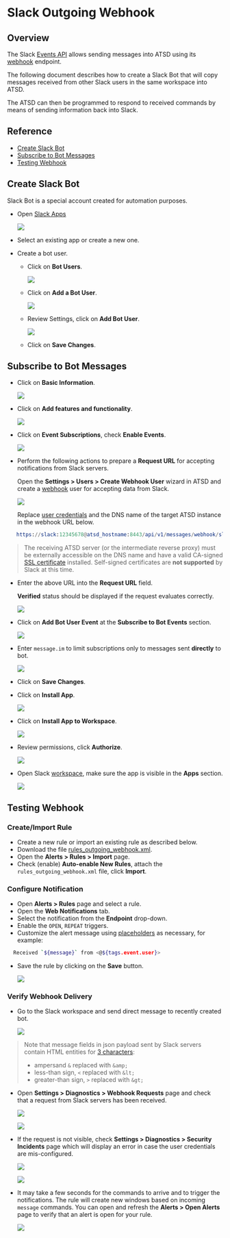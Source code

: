 # Slack Outgoing Webhook

## Overview

The Slack [Events API](https://api.slack.com/events-api#receiving_events) allows sending messages into ATSD using its [webhook](../../api/data/messages/webhook.md) endpoint.

The following document describes how to create a Slack Bot that will copy messages received from other Slack users in the same workspace into ATSD.

The ATSD can then be programmed to respond to received commands by means of sending information back into Slack.

## Reference

* [Create Slack Bot](#create-slack-bot)
* [Subscribe to Bot Messages](#subscribe-to-bot-messages)
* [Testing Webhook](#testing-webhook)

## Create Slack Bot

Slack Bot is a special account created for automation purposes.

* Open [Slack Apps](https://api.slack.com/apps/)

   ![](./images/outgoing_webhook_slack_1.png)

* Select an existing app or create a new one.

* Create a bot user.

  * Click on **Bot Users**.

    ![](./images/outgoing_webhook_slack_2.png)

  * Click on **Add a Bot User**.

    ![](./images/outgoing_webhook_slack_3.png)

  * Review Settings, click on **Add Bot User**.

    ![](./images/outgoing_webhook_slack_4.png)

  * Click on **Save Changes**.

## Subscribe to Bot Messages

* Click on **Basic Information**.

   ![](./images/outgoing_webhook_slack_5.png)

* Click on **Add features and functionality**.

   ![](./images/outgoing_webhook_slack_6.png)

* Click on **Event Subscriptions**, check **Enable Events**.

   ![](./images/outgoing_webhook_slack_7.png)

* Perform the following actions to prepare a **Request URL** for accepting notifications from Slack servers.

  Open the **Settings > Users > Create Webhook User** wizard in ATSD and create a [webhook](../../api/data/messages/webhook.md#webhook-user-wizard) user for accepting data from Slack.

  ![](./images/outgoing_webhook_slack_user.png)

  Replace [user credentials](../../api/data/messages/webhook.md#authentication) and the DNS name of the target ATSD instance in the webhook URL below.

```elm
   https://slack:12345678@atsd_hostname:8443/api/v1/messages/webhook/slack?command.message=event.text&command.date=event.ts&exclude=event.event_ts&exclude=event_time&exclude=event.icons.image*&exclude=*thumb*&exclude=token&exclude=event_id&exclude=event.message.edited.ts&exclude=*.ts
```

  > The receiving ATSD server (or the intermediate reverse proxy) must be externally accessible on the DNS name and have a valid CA-signed [SSL certificate](../../administration/ssl-ca-signed.md) installed. Self-signed certificates are **not supported** by Slack at this time.

* Enter the above URL into the **Request URL** field.

   **Verified** status should be displayed if the request evaluates correctly.

   ![](./images/outgoing_webhook_slack_8.png)

* Click on **Add Bot User Event** at the **Subscribe to Bot Events** section.

   ![](./images/outgoing_webhook_slack_9.png)

* Enter `message.im` to limit subscriptions only to messages sent **directly** to bot.

   ![](./images/outgoing_webhook_slack_10.png)

* Click on **Save Changes**.

* Click on **Install App**.

   ![](./images/outgoing_webhook_slack_11.png)

* Click on **Install App to Workspace**.

   ![](./images/outgoing_webhook_slack_12.png)

* Review permissions, click **Authorize**.

   ![](./images/outgoing_webhook_slack_13.png)

* Open Slack [workspace](https://my.slack.com/), make sure the app is visible in the **Apps** section.

   ![](./images/outgoing_webhook_slack_14.png)

## Testing Webhook

### Create/Import Rule

* Create a new rule or import an existing rule as described below.
* Download the file [rules_outgoing_webhook.xml](resources/rules_outgoing_webhook.xml).
* Open the **Alerts > Rules > Import** page.
* Check (enable) **Auto-enable New Rules**, attach the `rules_outgoing_webhook.xml` file, click **Import**.

### Configure Notification

* Open **Alerts > Rules** page and select a rule.
* Open the **Web Notifications** tab.
* Select the notification from the **Endpoint** drop-down.
* Enable the `OPEN`, `REPEAT` triggers.
* Customize the alert message using [placeholders](../placeholders.md) as necessary, for example:

```bash
  Received `${message}` from <@${tags.event.user}>
```

* Save the rule by clicking on the **Save** button.

    ![](./images/outgoing_webhook_slack_15.png)

### Verify Webhook Delivery

* Go to the Slack workspace and send direct message to recently created bot.

    ![](./images/outgoing_webhook_slack_16.png)

> Note that message fields in json payload sent by Slack servers contain HTML entities for [3 characters](https://api.slack.com/docs/message-formatting#how_to_escape_characters):
> * ampersand `&` replaced with `&amp;`
> * less-than sign, `<` replaced with `&lt;`
> * greater-than sign, `>` replaced with `&gt;`

* Open **Settings > Diagnostics > Webhook Requests** page and check that a request from Slack servers has been received.

    ![](./images/outgoing_webhook_slack_18.png)

    ![](./images/outgoing_webhook_slack_19.png)

* If the request is not visible, check **Settings > Diagnostics > Security Incidents** page which will display an error in case the user credentials are mis-configured.

    ![](./images/outgoing_webhook_slack_20.png)

    ![](./images/outgoing_webhook_slack_21.png)

* It may take a few seconds for the commands to arrive and to trigger the notifications. The rule will create new windows based on incoming `message` commands. You can open and refresh the **Alerts > Open Alerts** page to verify that an alert is open for your rule.

    ![](./images/outgoing_webhook_slack_17.png)
